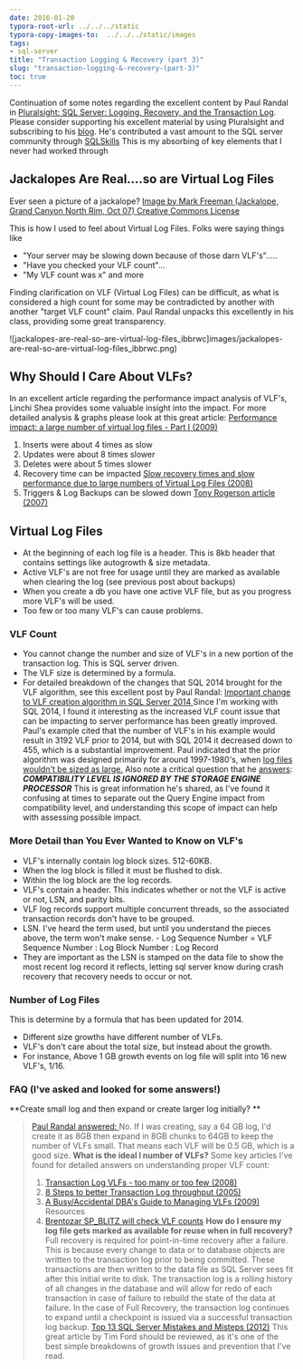 ```yaml
---
date: 2016-01-20
typora-root-url: ../../../static
typora-copy-images-to:  ../../../static/images
tags:
- sql-server
title: "Transaction Logging & Recovery (part 3)"
slug: "transaction-logging-&-recovery-(part-3)"
toc: true
---
```


Continuation of some notes regarding the excellent content by Paul Randal in [Pluralsight: SQL Server: Logging, Recovery, and the Transaction Log](http://www.pluralsight.com/courses/sqlserver-logging).
Please consider supporting his excellent material by using Pluralsight and subscribing to his [blog](http://www.sqlskills.com/blogs/paul/). He's contributed a vast amount to the SQL server community through [SQLSkills](https://www.sqlskills.com/sql-server-resources/) This is my absorbing of key elements that I never had worked through

## Jackalopes Are Real....so are Virtual Log Files

Ever seen a picture of a jackalope?
[Image by Mark Freeman (Jackalope, Grand Canyon North Rim, Oct 07) Creative Commons License](https://www.flickr.com/photos/46357488@N00/1778904004)

This is how I used to feel about Virtual Log Files. Folks were saying things like

*   "Your server may be slowing down because of those darn VLF's".....
*   "Have you checked your VLF count"...
*   "My VLF count was x" and more

Finding clarification on VLF (Virtual Log Files) can be difficult, as what is considered a high count for some may be contradicted by another with another "target VLF count" claim.
Paul Randal unpacks this excellently in his class, providing some great transparency.

![jackalopes-are-real-so-are-virtual-log-files_ibbrwc]images/jackalopes-are-real-so-are-virtual-log-files_ibbrwc.png)

## Why Should I Care About VLFs?

In an excellent article regarding the performance impact analysis of VLF's, Linchi Shea provides some valuable insight into the impact.
For more detailed analysis & graphs please look at this great article:
[Performance impact: a large number of virtual log files - Part I (2009)](http://sqlblog.com/blogs/linchi_shea/archive/2009/02/09/performance-impact-a-large-number-of-virtual-log-files-part-i.aspx)

1.  Inserts were about 4 times as slow
2.  Updates were about 8 times slower
3.  Deletes were about 5 times slower
4.  Recovery time can be impacted [Slow recovery times and slow performance due to large numbers of Virtual Log Files (2008)](http://blogs.msdn.com/b/grahamk/archive/2008/05/16/slow-recovery-times-and-slow-performance-due-to-large-numbers-of-virtual-log-files.aspx)
5.  Triggers & Log Backups can be slowed down [Tony Rogerson article (2007)](http://sqlblogcasts.com/blogs/tonyrogerson/archive/2007/07/25/sql-2000-yes-lots-of-vlf-s-are-bad-improve-the-performance-of-your-triggers-and-log-backups-on-2000.aspx)

## Virtual Log Files

*   At the beginning of each log file is a header. This is 8kb header that contains settings like autogrowth & size metadata.
*   Active VLF's are not free for usage until they are marked as available when clearing the log (see previous post about backups)
*   When you create a db you have one active VLF file, but as you progress more VLF's will be used.
*   Too few or too many VLF's can cause problems.

### VLF Count

*   You cannot change the number and size of VLF's in a new portion of the transaction log. This is SQL server driven.
*   The VLF size is determined by a formula.
*   For detailed breakdown of the changes that SQL 2014 brought for the VLF algorithm, see this excellent post by Paul Randal: [Important change to VLF creation algorithm in SQL Server 2014 ](http://www.sqlskills.com/blogs/paul/important-change-vlf-creation-algorithm-sql-server-2014/)
Since I'm working with SQL 2014, I found it interesting as the increased VLF count issue that can be impacting to server performance has been greatly improved. Paul's example cited that the number of VLF's in his example would result in 3192 VLF prior to 2014, but with SQL 2014 it decreased down to 455, which is a substantial improvement. Paul indicated that the prior algorithm was designed primarily for around 1997-1980's, when [log files wouldn't be sized as large.](http://www.sqlskills.com/blogs/paul/important-change-vlf-creation-algorithm-sql-server-2014/#comment-643223)
Also note a critical question that he [answers](http://www.sqlskills.com/blogs/paul/important-change-vlf-creation-algorithm-sql-server-2014/): **_COMPATIBILITY LEVEL IS IGNORED BY THE STORAGE ENGINE PROCESSOR_**
This is great information he's shared, as I've found it confusing at times to separate out the Query Engine impact from compatibility level, and understanding this scope of impact can help with assessing possible impact.

### More Detail than You Ever Wanted to Know on VLF's

*   VLF's internally contain log block sizes. 512-60KB.
*   When the log block is filled it must be flushed to disk.
*   Within the log block are the log records.
*   VLF's contain a header. This indicates whether or not the VLF is active or not, LSN, and parity bits.
*   VLF log records support multiple concurrent threads, so the associated transaction records don't have to be grouped.
*   LSN. I've heard the term used, but until you understand the pieces above, the term won't make sense. - Log Sequence Number = VLF Sequence Number : Log Block Number : Log Record
*   They are important as the LSN is stamped on the data file to show the most recent log record it reflects, letting sql server know during crash recovery that recovery needs to occur or not.

### Number of Log Files

This is determine by a formula that has been updated for 2014.

*   Different size growths have different number of VLFs.
*   VLF's don't care about the total size, but instead about the growth.
*   For instance, Above 1 GB growth events on log file will split into 16 new VLF's, 1/16.

### FAQ (I've asked and looked for some answers!)

**Create small log and then expand or create larger log initially? **

> [Paul Randal answered: ](http://www.sqlskills.com/blogs/paul/important-change-vlf-creation-algorithm-sql-server-2014/#comment-811320) No. If I was creating, say a 64 GB log, I'd create it as 8GB then expand in 8GB chunks to 64GB to keep the number of VLFs small. That means each VLF will be 0.5 GB, which is a good size.
> **What is the ideal l number of VLFs?**
> Some key articles I've found for detailed answers on understanding proper VLF count:
>
> 1.  [Transaction Log VLFs - too many or too few (2008)](http://www.sqlskills.com/blogs/kimberly/transaction-log-vlfs-too-many-or-too-few/)
> 2.  [8 Steps to better Transaction Log throughput (2005)](http://www.sqlskills.com/blogs/kimberly/8-steps-to-better-transaction-log-throughput/)
> 3.  [A Busy/Accidental DBA's Guide to Managing VLFs (2009)](http://adventuresinsql.com/2009/12/a-busyaccidental-dbas-guide-to-managing-vlfs/)
> Resources
> 4.  [Brentozar SP_BLITZ will check VLF counts](http://www.brentozar.com/blitz/high-virtual-log-file-vlf-count/)
> **How do I ensure my log file gets marked as available for reuse when in full recovery?**
> Full recovery is required for point-in-time recovery after a failure. This is because every change to data or to database objects are written to the transaction log prior to being committed. These transactions are then written to the data file as SQL Server sees fit after this initial write to disk. The transaction log is a rolling history of all changes in the database and will allow for redo of each transaction in case of failure to rebuild the state of the data at failure. In the case of Full Recovery, the transaction log continues to expand until a checkpoint is issued via a successful transaction log backup. [Top 13 SQL Server Mistakes and Misteps (2012)](http://thesqlagentman.com/2012/03/top-13-sql-server-mistakes-and-missteps-10-default-database-autogrowth-settings/) This great article by Tim Ford should be reviewed, as it's one of the best simple breakdowns of growth issues and prevention that I've read.
